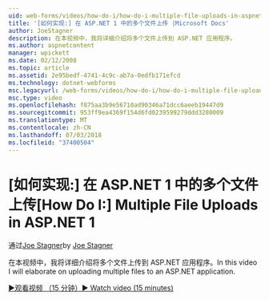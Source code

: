 ```yaml
---
uid: web-forms/videos/how-do-i/how-do-i-multiple-file-uploads-in-aspnet-1
title: '[如何实现:] 在 ASP.NET 1 中的多个文件上传 |Microsoft Docs'
author: JoeStagner
description: 在本视频中，我将详细介绍将多个文件上传到 ASP.NET 应用程序。
ms.author: aspnetcontent
manager: wpickett
ms.date: 02/12/2008
ms.topic: article
ms.assetid: 2e95bedf-4741-4c9c-ab7a-0edfb171efcd
ms.technology: dotnet-webforms
msc.legacyurl: /web-forms/videos/how-do-i/how-do-i-multiple-file-uploads-in-aspnet-1
msc.type: video
ms.openlocfilehash: f875aa3b9e56710ad90346a71dcc6aeeb19447d9
ms.sourcegitcommit: 953ff9ea4369f154d6fd0239599279ddd3280009
ms.translationtype: MT
ms.contentlocale: zh-CN
ms.lasthandoff: 07/03/2018
ms.locfileid: "37400504"
---
```

<a name="how-do-i--multiple-file-uploads-in-aspnet-1"></a><span data-ttu-id="1dd27-103">[如何实现:] 在 ASP.NET 1 中的多个文件上传</span><span class="sxs-lookup"><span data-stu-id="1dd27-103">[How Do I:]  Multiple File Uploads in ASP.NET 1</span></span>
====================
<span data-ttu-id="1dd27-104">通过[Joe Stagner](https://github.com/JoeStagner)</span><span class="sxs-lookup"><span data-stu-id="1dd27-104">by [Joe Stagner](https://github.com/JoeStagner)</span></span>

<span data-ttu-id="1dd27-105">在本视频中，我将详细介绍将多个文件上传到 ASP.NET 应用程序。</span><span class="sxs-lookup"><span data-stu-id="1dd27-105">In this video I will elaborate on uploading multiple files to an ASP.NET application.</span></span>

[<span data-ttu-id="1dd27-106">&#9654;观看视频 （15 分钟）</span><span class="sxs-lookup"><span data-stu-id="1dd27-106">&#9654; Watch video (15 minutes)</span></span>](https://channel9.msdn.com/Blogs/ASP-NET-Site-Videos/how-do-i-multiple-file-uploads-in-aspnet-1)
